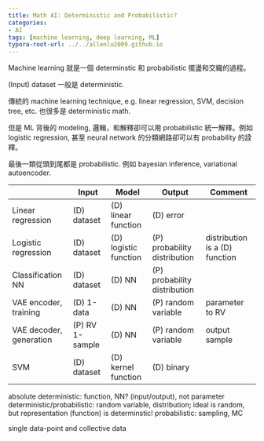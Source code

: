 ```yaml
---
title: Math AI: Deterministic and Probabilistic?
categories:
- AI
tags: [machine learning, deep learning, ML]
typora-root-url: ../../allenlu2009.github.io
---
```


Machine learning 就是一個 determinstic 和 probabilistic 擺盪和交織的過程。

(Input) dataset 一般是 deterministic.  

傳統的 machine learning technique, e.g. linear regression, SVM, decision tree, etc. 也很多是 deterministic math.  

但是 ML 背後的 modeling, 邏輯，和解釋卻可以用 probabilistic 統一解釋。例如 logistic regression, 甚至 neural network 的分類網路卻可以有 probability 的詮釋。

最後一類從頭到尾都是 probabilistic.  例如 bayesian inference, variational autoencoder.    



|                         | Input           | Model                 | Output                       | Comment                        |
| ----------------------- | --------------- | --------------------- | ---------------------------- | ------------------------------ |
| Linear regression       | (D) dataset     | (D) linear function   | (D) error                    |                                |
| Logistic regression     | (D) dataset     | (D) logistic function | (P) probability distribution | distribution is a (D) function |
| Classification NN       | (D) dataset     | (D) NN                | (P) probability distribution |                                |
| VAE encoder, training   | (D) 1-data      | (D) NN                | (P) random variable          | parameter to RV                |
| VAE decoder, generation | (P) RV 1-sample | (D) NN                | (P) random variable          | output sample                  |
| SVM                     | (D) dataset     | (D) kernel function   | (D) binary                   |                                |



absolute deterministic:  function, NN? (input/output), not parameter
deterministic/probabilistic:  random variable, distribution; ideal is random, but representation (function) is determinstic!
probabilistic:  sampling, MC

single data-point and collective data